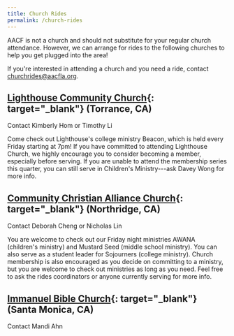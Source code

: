 ```yaml
---
title: Church Rides
permalink: /church-rides
---
```


AACF is not a church and should not substitute for your regular church attendance. However, we can arrange for rides to the following churches to help you get plugged into the area!

If you're interested in attending a church and you need a ride, contact <churchrides@aacfla.org>.

## [Lighthouse Community Church](https://lighthousesouthbay.org/){: target="_blank"} (Torrance, CA)
Contact Kimberly Hom or Timothy Li

Come check out Lighthouse's college ministry Beacon, which is held every Friday starting at 7pm! If you have committed to attending Lighthouse Church, we highly encourage you to consider becoming a member, especially before serving. If you are unable to attend the membership series this quarter, you can still serve in Children's Ministry---ask Davey Wong for more info.

## [Community Christian Alliance Church](http://www.ccalliance.com/){: target="_blank"} (Northridge, CA)
Contact Deborah Cheng or Nicholas Lin

You are welcome to check out our Friday night ministries AWANA (children's ministry) and Mustard Seed (middle school ministry). You can also serve as a student leader for Sojourners (college ministry). Church membership is also encouraged as you decide on committing to a ministry, but you are welcome to check out ministries as long as you need. Feel free to ask the rides coordinators or anyone currently serving for more info.

## [Immanuel Bible Church](https://ibcbible.org/){: target="_blank"} (Santa Monica, CA)
Contact Mandi Ahn
